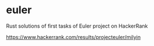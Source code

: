 # euler
Rust solutions of first tasks of Euler project on HackerRank

https://www.hackerrank.com/results/projecteuler/milyin
